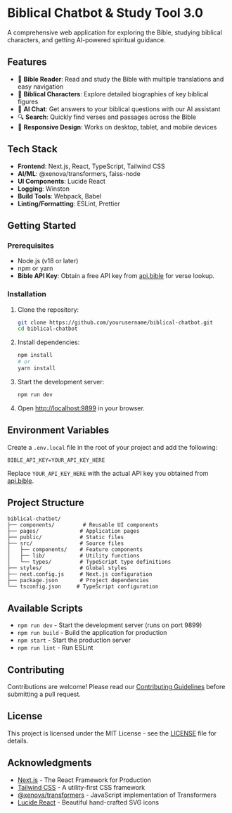 # Biblical Chatbot & Study Tool 3.0

A comprehensive web application for exploring the Bible, studying biblical characters, and getting AI-powered spiritual guidance.

## Features

- 📖 **Bible Reader**: Read and study the Bible with multiple translations and easy navigation
- 👥 **Biblical Characters**: Explore detailed biographies of key biblical figures
- 💬 **AI Chat**: Get answers to your biblical questions with our AI assistant
- 🔍 **Search**: Quickly find verses and passages across the Bible
- 📱 **Responsive Design**: Works on desktop, tablet, and mobile devices

## Tech Stack

- **Frontend**: Next.js, React, TypeScript, Tailwind CSS
- **AI/ML**: @xenova/transformers, faiss-node
- **UI Components**: Lucide React
- **Logging**: Winston
- **Build Tools**: Webpack, Babel
- **Linting/Formatting**: ESLint, Prettier

## Getting Started

### Prerequisites

- Node.js (v18 or later)
- npm or yarn
- **Bible API Key**: Obtain a free API key from [api.bible](https://api.bible/) for verse lookup.

### Installation

1. Clone the repository:
   ```bash
   git clone https://github.com/yourusername/biblical-chatbot.git
   cd biblical-chatbot
   ```

2. Install dependencies:
   ```bash
   npm install
   # or
   yarn install
   ```

3. Start the development server:
   ```bash
   npm run dev
   ```

4. Open [http://localhost:9899](http://localhost:9899) in your browser.

## Environment Variables

Create a `.env.local` file in the root of your project and add the following:

```
BIBLE_API_KEY=YOUR_API_KEY_HERE
```

Replace `YOUR_API_KEY_HERE` with the actual API key you obtained from [api.bible](https://api.bible/).

## Project Structure

```
biblical-chatbot/
├── components/         # Reusable UI components
├── pages/             # Application pages
├── public/            # Static files
├── src/               # Source files
│   ├── components/    # Feature components
│   ├── lib/           # Utility functions
│   └── types/         # TypeScript type definitions
├── styles/            # Global styles
├── next.config.js     # Next.js configuration
├── package.json       # Project dependencies
└── tsconfig.json     # TypeScript configuration
```

## Available Scripts

- `npm run dev` - Start the development server (runs on port 9899)
- `npm run build` - Build the application for production
- `npm start` - Start the production server
- `npm run lint` - Run ESLint

## Contributing

Contributions are welcome! Please read our [Contributing Guidelines](CONTRIBUTING.md) before submitting a pull request.

## License

This project is licensed under the MIT License - see the [LICENSE](LICENSE) file for details.

## Acknowledgments

- [Next.js](https://nextjs.org/) - The React Framework for Production
- [Tailwind CSS](https://tailwindcss.com/) - A utility-first CSS framework
- [@xenova/transformers](https://github.com/xenova/transformers.js) - JavaScript implementation of Transformers
- [Lucide React](https://lucide.dev/) - Beautiful hand-crafted SVG icons
